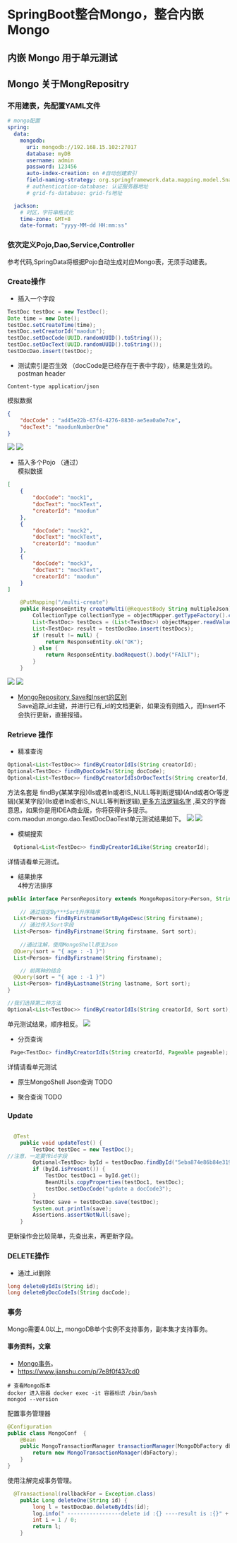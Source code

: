 # SpringBoot整合Mongo，整合内嵌Mongo

## 内嵌 Mongo 用于单元测试



## Mongo 关于MongRepositry
### 不用建表，先配置YAML文件
```yaml
# mongo配置
spring:
  data:
    mongodb:
      uri: mongodb://192.168.15.102:27017
      database: myDB
      username: admin
      password: 123456
      auto-index-creation: on #自动创建索引
      field-naming-strategy: org.springframework.data.mapping.model.SnakeCaseFieldNamingStrategy # 字段映射关系， 如TestDoc映射为testDod表，creatorId映射为creator_id
      # authentication-database: 认证服务器地址
      # grid-fs-database: grid-fs地址

  jackson:
    # 时区，字符串格式化
    time-zone: GMT+8
    date-format: "yyyy-MM-dd HH:mm:ss"
```
### 依次定义Pojo,Dao,Service,Controller
参考代码,SpringData将根据Pojo自动生成对应Mongo表，无须手动建表。

### Create操作
* 插入一个字段
```java
TestDoc testDoc = new TestDoc();
Date time = new Date();
testDoc.setCreateTime(time);
testDoc.setCreatorId("maodun");
testDoc.setDocCode(UUID.randomUUID().toString());
testDoc.setDocText(UUID.randomUUID().toString());
testDocDao.insert(testDoc);
```
* 测试索引是否生效 （docCode是已经存在于表中字段），结果是生效的。   
postman header   
```text
Content-type application/json
```
模拟数据   
```json
{
	"docCode" : "ad45e22b-67f4-4276-8830-ae5ea0a0e7ce",
	"docText": "maodunNumberOne"
}
```
![](.README_images/521cadcb.png)
![](.README_images/babbad58.png)

* 插入多个Pojo （通过）    
模拟数据   
```json
[
    {
        "docCode": "mock1",
        "docText": "mockText",
        "creatorId": "maodun"
    },
    {
        "docCode": "mock2",
        "docText": "mockText",
        "creatorId": "maodun"
    },
    {
        "docCode": "mock3",
        "docText": "mockText",
        "creatorId": "maodun"
    }
]
```

```java
    @PutMapping("/multi-create")
    public ResponseEntity createMulti(@RequestBody String multipleJson) throws JsonProcessingException {
        CollectionType collectionType = objectMapper.getTypeFactory().constructCollectionType(List.class, TestDoc.class);
        List<TestDoc> testDocs = (List<TestDoc>) objectMapper.readValue(multipleJson, collectionType);
        List<TestDoc> result = testDocDao.insert(testDocs);
        if (result != null) {
            return ResponseEntity.ok("OK");
        } else {
            return ResponseEntity.badRequest().body("FAILT");
        }
    }
```
![](.README_images/20c6255e.png)
![](.README_images/0b2e2af3.png)  


* [MongoRepository Save和Insert的区别](https://www.cnblogs.com/lanqi/p/8535390.html)   
Save追踪_id主键，并进行已有_id的文档更新，如果没有则插入，而Insert不会执行更新，直接报错。
### Retrieve 操作
* 精准查询
```java
Optional<List<TestDoc>> findByCreatorIdIs(String creatorId);
Optional<TestDoc> findByDocCodeIs(String docCode);
Optional<List<TestDoc>> findByCreatorIdIsOrDocTextIs(String creatorId, String docText);
```
方法名套是 findBy(某某字段)(Is或者In或者IS_NULL等判断逻辑)(And或者Or等逻辑)(某某字段)(Is或者In或者IS_NULL等判断逻辑),[更多方法逻辑名字](https://docs.spring.io/spring-data/mongodb/docs/2.2.7.RELEASE/reference/html/#repository-query-keywords)
,英文的字面意思，如果你是用IDEA商业版，你将获得许多提示。com.maodun.mongo.dao.TestDocDaoTest单元测试结果如下。
![](.README_images/f80f94ea.png)
![](.README_images/05f6dea3.png)

* 模糊搜索
```java
  Optional<List<TestDoc>> findByCreatorIdLike(String creatorId);
```
详情请看单元测试。
* 结果排序   
4种方法排序
```java
public interface PersonRepository extends MongoRepository<Person, String> {
    
    // 通过指定By***Sort升序降序
  List<Person> findByFirstnameSortByAgeDesc(String firstname); 
    // 通过传入Sort字段
  List<Person> findByFirstname(String firstname, Sort sort);   
    
    //通过注解，使用MongoShell原生Json
  @Query(sort = "{ age : -1 }")
  List<Person> findByFirstname(String firstname);              

    // 前两种的结合
  @Query(sort = "{ age : -1 }")
  List<Person> findByLastname(String lastname, Sort sort);     
}
```
```java
//我们选择第二种方法
Optional<List<TestDoc>> findByCreatorIdIs(String creatorId, Sort sort);
```
单元测试结果，顺序相反。
![](.README_images/bde6e49b.png)
* 分页查询
```java
 Page<TestDoc> findByCreatorIdIs(String creatorId, Pageable pageable);
```
详情请看单元测试

* 原生MongoShell Json查询
TODO 

* 聚合查询
TODO    

### Update 
```java

  @Test
    public void updateTest() {
        TestDoc testDoc = new TestDoc();
//注意，一定要传id字段
        Optional<TestDoc> byId = testDocDao.findById("5eba874e86b84e3199b227da");
        if (byId.isPresent()) {
            TestDoc testDoc1 = byId.get();
            BeanUtils.copyProperties(testDoc1, testDoc);
            testDoc.setDocCode("update a docCode3");
        }
        TestDoc save = testDocDao.save(testDoc);
        System.out.println(save);
        Assertions.assertNotNull(save);
    }
```
更新操作会比较简单，先查出来，再更新字段。

### DELETE操作
* 通过_id删除
```java
long deleteByIdIs(String id);
long deleteByDocCodeIs(String docCode);
```

### 事务
Mongo需要4.0以上, mongoDB单个实例不支持事务，副本集才支持事务。

#### 事务资料，文章
 - [Mongo事务](https://blog.csdn.net/ssehs/article/details/105301345)。
 - https://www.jianshu.com/p/7e8f0f437cd0
```text
# 查看Mongo版本
docker 进入容器 docker exec -it 容器标识 /bin/bash
mongod --version
```
配置事务管理器
```java
@Configuration
public class MongoConf  {
    @Bean
    public MongoTransactionManager transactionManager(MongoDbFactory dbFactory) {
        return new MongoTransactionManager(dbFactory);
    }
}

```
使用注解完成事务管理。
```java
  @Transactional(rollbackFor = Exception.class)
    public Long deleteOne(String id) {
        long l = testDocDao.deleteByIdIs(id);
        log.info(" -----------------delete id :{} ----result is :{}" + id + " result " + l);
        int i = 1 / 0;
        return l;
    }
```